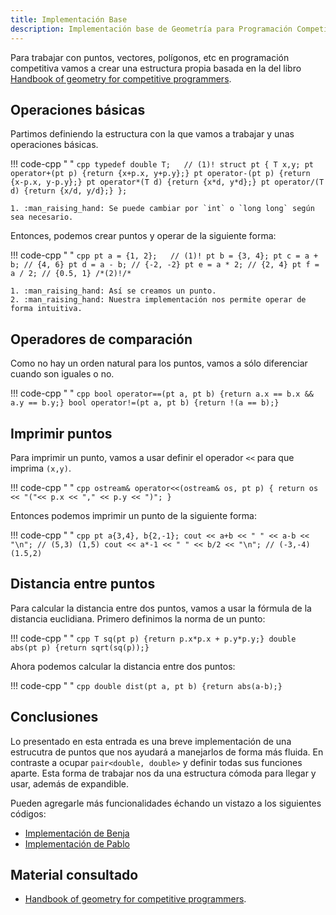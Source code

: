 ```yaml
---
title: Implementación Base
description: Implementación base de Geometría para Programación Competitiva
---
```


Para trabajar con puntos, vectores, polígonos, etc en programación competitiva vamos a crear una estructura propia basada en la del libro [Handbook of geometry for competitive programmers](https://victorlecomte.com/cp-geo.pdf).

## Operaciones básicas

Partimos definiendo la estructura con la que vamos a trabajar y unas operaciones básicas.

!!! code-cpp " "
    ```cpp
    typedef double T;   // (1)!
    struct pt {
        T x,y;
        pt operator+(pt p) {return {x+p.x, y+p.y};}
        pt operator-(pt p) {return {x-p.x, y-p.y};}
        pt operator*(T d) {return {x*d, y*d};}
        pt operator/(T d) {return {x/d, y/d};}
    };
    ```

    1. :man_raising_hand: Se puede cambiar por `int` o `long long` según sea necesario.

Entonces, podemos crear puntos y operar de la siguiente forma:

!!! code-cpp " "
    ```cpp
    pt a = {1, 2};   // (1)!
    pt b = {3, 4};
    pt c = a + b; // {4, 6}
    pt d = a - b; // {-2, -2}
    pt e = a * 2; // {2, 4}
    pt f = a / 2; // {0.5, 1}
    /*(2)!/*
    ```

    1. :man_raising_hand: Así se creamos un punto. 
    2. :man_raising_hand: Nuestra implementación nos permite operar de forma intuitiva. 

## Operadores de comparación

Como no hay un orden natural para los puntos, vamos a sólo diferenciar cuando son iguales o no.

!!! code-cpp " "
    ```cpp
    bool operator==(pt a, pt b) {return a.x == b.x && a.y == b.y;}
    bool operator!=(pt a, pt b) {return !(a == b);}
    ```

## Imprimir puntos

Para imprimir un punto, vamos a usar definir el operador `<<` para que imprima `(x,y)`.

!!! code-cpp " "
    ```cpp
    ostream& operator<<(ostream& os, pt p) {
        return os << "("<< p.x << "," << p.y << ")";
    }
    ```

Entonces podemos imprimir un punto de la siguiente forma:

!!! code-cpp " "
    ```cpp
    pt a{3,4}, b{2,-1};
    cout << a+b << " " << a-b << "\n"; // (5,3) (1,5)
    cout << a*-1 << " " << b/2 << "\n"; // (-3,-4) (1.5,2)
    ```

## Distancia entre puntos

Para calcular la distancia entre dos puntos, vamos a usar la fórmula de la distancia euclidiana. Primero definimos la norma de un punto:

!!! code-cpp " "
    ```cpp
    T sq(pt p) {return p.x*p.x + p.y*p.y;}
    double abs(pt p) {return sqrt(sq(p));}
    ```

Ahora podemos calcular la distancia entre dos puntos:

!!! code-cpp " "
    ```cpp
    double dist(pt a, pt b) {return abs(a-b);}
    ```

## Conclusiones

Lo presentado en esta entrada es una breve implementación de una estrucutra de puntos que nos ayudará a manejarlos de forma más fluida. En contraste a ocupar `pair<double, double>` y definir todas sus funciones aparte. Esta forma de trabajar nos da una estructura cómoda para llegar y usar, además de expandible.

Pueden agregarle más funcionalidades échando un vistazo a los siguientes códigos:

- [Implementación de Benja](https://github.com/BenjaminRubio/CompetitiveProgramming/blob/master/Material/Geometry/2D.cpp)
- [Implementación de Pablo](https://github.com/PabloMessina/Competitive-Programming-Material/blob/master/Geometry/2D.cpp)

## Material consultado

- [Handbook of geometry for competitive programmers](https://victorlecomte.com/cp-geo.pdf).
